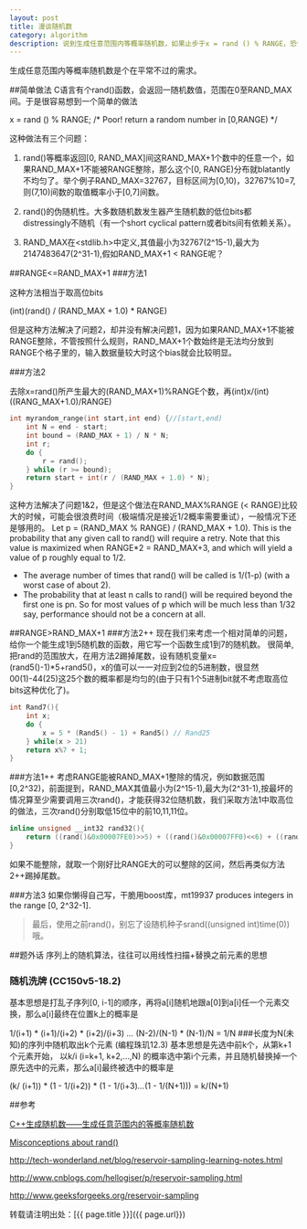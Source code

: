 ```yaml
---
layout: post
title: 漫谈随机数
category: algorithm
description: 说到生成任意范围内等概率随机数，如果止步于x = rand () % RANGE，恐怕有点不够意思
---
```

生成任意范围内等概率随机数是个在平常不过的需求。

##简单做法
C语言有个rand()函数，会返回一随机数值，范围在0至RAND_MAX间。于是很容易想到一个简单的做法

x = rand () % RANGE; /* Poor! return a random number in [0,RANGE) */ 

这种做法有三个问题：

1. rand()等概率返回[0, RAND_MAX]间这RAND_MAX+1个数中的任意一个，如果RAND_MAX+1不能被RANGE整除，那么这个[0, RANGE)分布就blatantly不均匀了。举个例子RAND_MAX=32767，目标区间为[0,10)，32767%10=7,则(7,10)间数的取值概率小于[0,7]间数。

2. rand()的伪随机性。大多数随机数发生器产生随机数的低位bits都distressingly不随机（有一个short cyclical pattern或者bits间有依赖关系）。

3. RAND_MAX在<stdlib.h>中定义,其值最小为32767(2^15-1),最大为2147483647(2^31-1),假如RAND_MAX+1 < RANGE呢？

##RANGE<=RAND_MAX+1
###方法1

这种方法相当于取高位bits

(int)(rand() / (RAND_MAX + 1.0) * RANGE)

但是这种方法解决了问题2，却并没有解决问题1，因为如果RAND_MAX+1不能被RANGE整除，不管按照什么规则，RAND_MAX+1个数始终是无法均分放到RANGE个格子里的，输入数据量较大时这个bias就会比较明显。
 
###方法2

去除x=rand()所产生最大的(RAND_MAX+1)%RANGE个数，再(int)x/(int)((RANG_MAX+1.0)/RANGE)

```cpp
int myrandom_range(int start,int end) {//[start,end)
    int N = end - start;
    int bound = (RAND_MAX + 1) / N * N;
    int r;
    do {
        r = rand();
    } while (r >= bound);
    return start + int(r / (RAND_MAX + 1.0) * N);
}
```

这种方法解决了问题1&2，但是这个做法在RAND_MAX%RANGE (< RANGE)比较大的时候，可能会很浪费时间（极端情况是接近1/2概率需要重试），一般情况下还是够用的。
Let p = (RAND_MAX % RANGE) / (RAND_MAX + 1.0). This is the probability that any given call to rand() will require a retry. Note that this value is maximized when RANGE*2 = RAND_MAX+3, and which will yield a value of p roughly equal to 1/2.
- The average number of times that rand() will be called is 1/(1-p) (with a worst case of about 2).
- The probability that at least n calls to rand() will be required beyond the first one is pn.
So for most values of p which will be much less than 1/32 say, performance should not be a concern at all.

##RANGE>RAND_MAX+1
###方法2++
现在我们来考虑一个相对简单的问题，给你一个能生成1到5随机数的函数，用它写一个函数生成1到7的随机数。
很简单,把rand的范围放大，在用方法2踢掉尾数，设有随机变量x=(rand5()-1)*5+rand5()，x的值可以一一对应到2位的5进制数，很显然00(1)-44(25)这25个数的概率都是均匀的(由于只有1个5进制bit就不考虑取高位bits这种优化了)。

```cpp
int Rand7(){
	int x;
    do {
        x = 5 * (Rand5() - 1) + Rand5() // Rand25
    } while(x > 21)
    return x%7 + 1;
}
```

###方法1++
考虑RANGE能被RAND_MAX+1整除的情况，例如数据范围[0,2^32)，前面提到，RAND_MAX其值最小为(2^15-1),最大为(2^31-1),按最坏的情况算至少需要调用三次rand()，才能获得32位随机数，我们采取方法1中取高位的做法，三次rand()分别取低15位中的前10,11,11位。

```cpp
inline unsigned __int32 rand32(){
    return ((rand()&0x00007FE0)>>5) + ((rand()&0x00007FF0)<<6) + ((rand()&0x00007FF0)<<17);
}
``` 

如果不能整除，就取一个刚好比RANGE大的可以整除的区间，然后再类似方法2++踢掉尾数。

###方法3
如果你懒得自己写，干脆用boost库，mt19937 produces integers in the range [0, 2^32-1].

>最后，使用之前rand()，别忘了设随机种子srand((unsigned int)time(0))哦。

##题外话
序列上的随机算法，往往可以用线性扫描+替换之前元素的思想
### 随机洗牌 (CC150v5-18.2)
基本思想是打乱子序列[0, i-1]的顺序，再将a[i]随机地跟a[0]到a[i]任一个元素交换，那么a[i]最终在位置k上的概率是

1/(i+1) * (i+1)/(i+2) * (i+2)/(i+3) *...* (N-2)/(N-1) * (N-1)/N = 1/N
###长度为N(未知)的序列中随机取出k个元素 (编程珠玑12.3)
基本思想是先选中前k个，从第k+1个元素开始， 以k/i (i=k+1, k+2,...,N) 的概率选中第i个元素，并且随机替换掉一个原先选中的元素，那么a[i]最终被选中的概率是

(k/ (i+1)) * (1 - 1/(i+2)) * (1 - 1/(i+3)*...*(1 - 1/(N+1))) = k/(N+1)

##参考

[C++生成随机数——生成任意范围内的等概率随机数](http://hi.baidu.com/silyt/item/6f9c19d352a4644dfb576891)

[Misconceptions about rand()](http://www.azillionmonkeys.com/qed/random.html)

<http://tech-wonderland.net/blog/reservoir-sampling-learning-notes.html>

<http://www.cnblogs.com/hellogiser/p/reservoir-sampling.html>

<http://www.geeksforgeeks.org/reservoir-sampling>

转载请注明出处：[{{ page.title }}]({{ page.url}})



